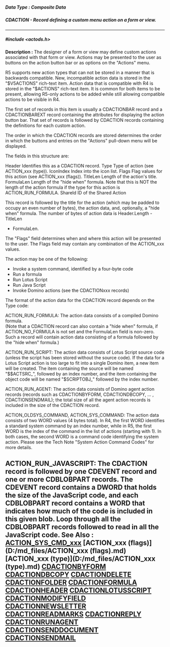##### Data Type : Composite Data
##### CDACTION - Record defining a custom menu action on a form or view.
---
##### #include <actods.h>
**Description :**
The designer of a form or view may define custom actions associated with that 
form or view.  Actions may be presented to the user as buttons on the action 
button bar or as options on the "Actions" menu.

R5 supports new action types that can not be stored in a manner that is 
backwards compatible.  New, incompatible action data is stored in the  
"$V5ACTIONS" rich-text item.  Action data that is compatible with R4 is stored 
in the "$ACTIONS" rich-text item.  It is common for both items to be present, 
allowing R5-only actions to be added while still allowing compatible actions to 
be visible in R4.

The first set of records in this item is usually a CDACTIONBAR record and a 
CDACTIONBAREXT record containing the attributes for displaying the action 
button bar.  That set of records is followed by CDACTION records containing the 
definitions for each custom action.

The order in which the CDACTION records are stored determines the order in 
which the buttons and entries on the "Actions" pull-down menu will be displayed.

The fields in this structure are:

Header	Identifies this as a CDACTION record.
Type	Type of action (see ACTION_xxx (type)).
IconIndex	Index into the icon list.
Flags	Flag values for this action (see ACTION_xxx (flags)).
TitleLen	Length of the action's title.
FormulaLen	Length of the "hide when" formula.  Note that this is NOT the 
length of the action formula if the type for this action is ACTION_RUN_FORMULA.
ShareId	ID of the Shared Action

This record is followed by the title for the action (which may be padded to 
occupy an even number of bytes), the action data, and, optionally, a "hide 
when" formula.  The number of bytes of action data is Header.Length - TitleLen 
- FormulaLen.

The "Flags" field determines when and where this action will be presented to 
the user.  The Flags field may contain any combination of the ACTION_xxx values.

The action may be one of the following:

*  Invoke a system command, identified by a four-byte code
*  Run a formula
*  Run Lotus Script
*  Run Java Script
*  Invoke Domino actions (see the CDACTIONxxx records)

The format of the action data for the CDACTION record depends on the Type code:

ACTION_RUN_FORMULA:  The action data consists of a compiled Domino formula.  
(Note that a CDACTION record can also contain a "hide when" formula, if 
ACTION_NO_FORMULA is not set and the FormulaLen field is non-zero.  Such a 
record will contain action data consisting of a formula followed by the "hide 
when" formula.)

ACTION_RUN_SCRIPT:  The action data consists of Lotus Script source code 
(unless the script has been stored without the source code).
If the data for a Lotus Script action is too large to fit into a single Domino 
item, a new item will be created.  The item containing the source will be named 
"$$ACTSRC_", followed by an index number, and the item containing the object 
code will be named "$SCRIPTOBJ_" followed by the index number.

ACTION_RUN_AGENT:  The action data consists of Domino agent action records 
(records such as CDACTIONBYFORM, CDACTIONDBCOPY,  ... , CDACTIONSENDMAIL);  the 
total size of all the agent action records is included in the size of the 
CDACTION record.

ACTION_OLDSYS_COMMAND, ACTION_SYS_COMMAND:  The action data consists of two 
WORD values (4 bytes total).  In R4, the first WORD identifies a standard 
system command by an index number, while in R5, the first WORD is the index of 
the command in the list of actions (starting with 1).  In both cases, the 
second WORD is a command code identifying the system action.  Please see the 
Tech Note "System Action Command Codes" for more details.

ACTION_RUN_JAVASCRIPT:  The CDACTION record is followed by one CDEVENT record 
and one or more CDBLOBPART records.  The CDEVENT record contains a DWORD that 
holds the size of the JavaScript code, and each CDBLOBPART record contains a 
WORD that indicates how much of the code is included in this given blob.  Loop 
through all the CDBLOBPART records followed to read in all the JavaScript code.
**See Also :**
[ACTION_SYS_CMD_xxx](D:/md_files/ACTION_SYS_CMD_xxx.md)
[ACTION_xxx (flags)](D:/md_files/ACTION_xxx (flags).md)
[ACTION_xxx (type)](D:/md_files/ACTION_xxx (type).md)
[CDACTIONBYFORM](D:/md_files/CDACTIONBYFORM.md)
[CDACTIONDBCOPY](D:/md_files/CDACTIONDBCOPY.md)
[CDACTIONDELETE](D:/md_files/CDACTIONDELETE.md)
[CDACTIONFOLDER](D:/md_files/CDACTIONFOLDER.md)
[CDACTIONFORMULA](D:/md_files/CDACTIONFORMULA.md)
[CDACTIONHEADER](D:/md_files/CDACTIONHEADER.md)
[CDACTIONLOTUSSCRIPT](D:/md_files/CDACTIONLOTUSSCRIPT.md)
[CDACTIONMODIFYFIELD](D:/md_files/CDACTIONMODIFYFIELD.md)
[CDACTIONNEWSLETTER](D:/md_files/CDACTIONNEWSLETTER.md)
[CDACTIONREADMARKS](D:/md_files/CDACTIONREADMARKS.md)
[CDACTIONREPLY](D:/md_files/CDACTIONREPLY.md)
[CDACTIONRUNAGENT](D:/md_files/CDACTIONRUNAGENT.md)
[CDACTIONSENDDOCUMENT](D:/md_files/CDACTIONSENDDOCUMENT.md)
[CDACTIONSENDMAIL](D:/md_files/CDACTIONSENDMAIL.md)
---
